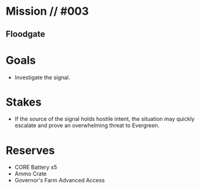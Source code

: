 # Mission // #003
## Floodgate

# Goals
- Investigate the signal.

# Stakes
- If the source of the signal holds hostile intent, the situation may quickly escalate and prove an overwhelming threat to Evergreen.

# Reserves
- CORE Battery x5
- Ammo Crate
- Governor's Farm Advanced Access
